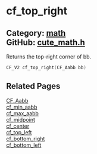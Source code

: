 # cf_top_right

Category: [math](https://github.com/RandyGaul/cute_framework/blob/master/docs/api_reference?id=math)  
GitHub: [cute_math.h](https://github.com/RandyGaul/cute_framework/blob/master/include/cute_math.h)  
---

Returns the top-right corner of bb.

```cpp
CF_V2 cf_top_right(CF_Aabb bb)
```

## Related Pages

[CF_Aabb](https://github.com/RandyGaul/cute_framework/blob/master/docs/math/cf_aabb.md)  
[cf_min_aabb](https://github.com/RandyGaul/cute_framework/blob/master/docs/math/cf_min_aabb.md)  
[cf_max_aabb](https://github.com/RandyGaul/cute_framework/blob/master/docs/math/cf_max_aabb.md)  
[cf_midpoint](https://github.com/RandyGaul/cute_framework/blob/master/docs/math/cf_midpoint.md)  
[cf_center](https://github.com/RandyGaul/cute_framework/blob/master/docs/math/cf_center.md)  
[cf_top_left](https://github.com/RandyGaul/cute_framework/blob/master/docs/math/cf_top_left.md)  
[cf_bottom_right](https://github.com/RandyGaul/cute_framework/blob/master/docs/math/cf_bottom_right.md)  
[cf_bottom_left](https://github.com/RandyGaul/cute_framework/blob/master/docs/math/cf_bottom_left.md)  

